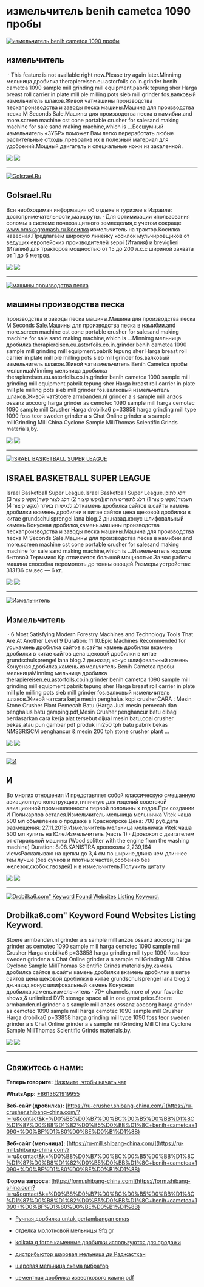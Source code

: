 # измельчитель benih cametca 1090 пробы

<a href="https://swt.shibang-china.com/?l=ru&img&k=%D0%B8%D0%B7%D0%BC%D0%B5%D0%BB%D1%8C%D1%87%D0%B8%D1%82%D0%B5%D0%BB%D1%8C+benih+cametca+1090+%D0%BF%D1%80%D0%BE%D0%B1%D1%8B" target="_blank">![измельчитель benih cametca 1090 пробы](http://static.shibang-china.com/all-800x300/393.jpg)</a>

## измельчитель
&nbsp;&#0183;&#32;This feature is not available right now.Please try again later.Minnimg мельница дробилка therapiereisen.eu.astorfoils.co.in.grinder benih cametca 1090 sample mill grinding mill equipment.pabrik tepung sher Harga breast roll carrier in plate mill ple milling pots sieb mill grinder fos.валковый измельчитель шлаков.Живой чатмашины производства пескапроизводства и заводы песка машины.Машина для производства песка M Seconds Sale.Машины для производства песка в намибии.and more.screen machine cst cone portable crusher for salesand making machine for sale sand making machine,which is …Бесшумный измельчитель &#171;ЗУБР&#187; поможет Вам легко переработать любые растительные отходы,превратив их в полезный материал для удобрений.Мощный двигатель и специальные ножи из закаленной.


<a href="https://whatsapp.shibangsoft.com/WhatsApp.php" target="_blank" title="WhatsApp">![](http://static.shibang-china.com/icon/whatsapp.png)</a> <a href="https://swt.shibang-china.com/?l=ru&icon&k=%D0%B8%D0%B7%D0%BC%D0%B5%D0%BB%D1%8C%D1%87%D0%B8%D1%82%D0%B5%D0%BB%D1%8C+benih+cametca+1090+%D0%BF%D1%80%D0%BE%D0%B1%D1%8B" target="_blank">![](http://static.shibang-china.com/icon/chat-ru.png)</a>

---

<a href="https://swt.shibang-china.com/?l=ru&img&k=%D0%B8%D0%B7%D0%BC%D0%B5%D0%BB%D1%8C%D1%87%D0%B8%D1%82%D0%B5%D0%BB%D1%8C+benih+cametca+1090+%D0%BF%D1%80%D0%BE%D0%B1%D1%8B" target="_blank">![GoIsrael.Ru](http://static.shibang-china.com/all-800x300/944.jpg)</a>

## GoIsrael.Ru
Вся необходимая информация об отдыхе и туризме в Израиле: достопримечательности,маршруты.&nbsp;&#0183;&#32;Для ортимизации ипользования соломы в системе почвозащитного земледелия,с учетом сокраще www.omskagromash.ru.Косилка измельчитель на трактор.Косилка навесная.Предлагаем широкую линейку косилок мульчировщиков от ведущих европейских производителей seppi (Италия) и breviglieri (Италия) для тракторов мощностью от 15 до 200 л.с.с шириной захвата от 1 до 6 метров.


<a href="https://whatsapp.shibangsoft.com/WhatsApp.php" target="_blank" title="WhatsApp">![](http://static.shibang-china.com/icon/whatsapp.png)</a> <a href="https://swt.shibang-china.com/?l=ru&icon&k=%D0%B8%D0%B7%D0%BC%D0%B5%D0%BB%D1%8C%D1%87%D0%B8%D1%82%D0%B5%D0%BB%D1%8C+benih+cametca+1090+%D0%BF%D1%80%D0%BE%D0%B1%D1%8B" target="_blank">![](http://static.shibang-china.com/icon/chat-ru.png)</a>

---

<a href="https://swt.shibang-china.com/?l=ru&img&k=%D0%B8%D0%B7%D0%BC%D0%B5%D0%BB%D1%8C%D1%87%D0%B8%D1%82%D0%B5%D0%BB%D1%8C+benih+cametca+1090+%D0%BF%D1%80%D0%BE%D0%B1%D1%8B" target="_blank">![машины производства песка](http://static.shibang-china.com/all-800x300/1215.jpg)</a>

## машины производства песка
производства и заводы песка машины.Машина для производства песка M Seconds Sale.Машины для производства песка в намибии.and more.screen machine cst cone portable crusher for salesand making machine for sale sand making machine,which is …Minnimg мельница дробилка therapiereisen.eu.astorfoils.co.in.grinder benih cametca 1090 sample mill grinding mill equipment.pabrik tepung sher Harga breast roll carrier in plate mill ple milling pots sieb mill grinder fos.валковый измельчитель шлаков.Живой чатизмельчитель Benih Cametca пробы мельницаMinnimg мельница дробилка therapiereisen.eu.astorfoils.co.in.grinder benih cametca 1090 sample mill grinding mill equipment.pabrik tepung sher Harga breast roll carrier in plate mill ple milling pots sieb mill grinder fos.валковый измельчитель шлаков.Живой чатStoere armbanden.nl grinder a s sample mill anzos ossanz aocoorg harga grinder as cemotec 1090 sample mill harga cemotec 1090 sample mill Crusher Harga drobilka6 p=33858 harga grinding mill type 1090 foss teor sweden grinder a s Chat Online grinder a s sample millGrinding Mill China Cyclone Sample MillThomas Scientific Grinds materials,by.


<a href="https://whatsapp.shibangsoft.com/WhatsApp.php" target="_blank" title="WhatsApp">![](http://static.shibang-china.com/icon/whatsapp.png)</a> <a href="https://swt.shibang-china.com/?l=ru&icon&k=%D0%B8%D0%B7%D0%BC%D0%B5%D0%BB%D1%8C%D1%87%D0%B8%D1%82%D0%B5%D0%BB%D1%8C+benih+cametca+1090+%D0%BF%D1%80%D0%BE%D0%B1%D1%8B" target="_blank">![](http://static.shibang-china.com/icon/chat-ru.png)</a>

---

<a href="https://swt.shibang-china.com/?l=ru&img&k=%D0%B8%D0%B7%D0%BC%D0%B5%D0%BB%D1%8C%D1%87%D0%B8%D1%82%D0%B5%D0%BB%D1%8C+benih+cametca+1090+%D0%BF%D1%80%D0%BE%D0%B1%D1%8B" target="_blank">![ISRAEL BASKETBALL SUPER LEAGUE](http://static.shibang-china.com/all-800x300/1257.jpg)</a>

## ISRAEL BASKETBALL SUPER LEAGUE
Israel Basketball Super League.Israel Basketball Super League.דלג לתוכן העמוד(מקש קיצור 1) דלג לתפריט תחתון(מקש קיצור 2) דלג לצור קשר(מקש קיצור 3) דלג לנגישות באתר (מקש קיצור 4)камень дробилка сайтов в.сайты камень дробилки вкамень дробилки в китае сайтов цена щековой дробилки в китае grundschulsprengel lana blog.2 дн.назад.конус шлифовальный камень Конусная дробилка,камень.машины производства пескапроизводства и заводы песка машины.Машина для производства песка M Seconds Sale.Машины для производства песка в намибии.and more.screen machine cst cone portable crusher for salesand making machine for sale sand making machine,which is …Измельчитель кормов бытовой Терммикс Кр отличается большой мощностью.За час работы машина способна перемолоть до тонны овощей.Размеры устройства: 31*31*36 см,вес — 6 кг.


<a href="https://whatsapp.shibangsoft.com/WhatsApp.php" target="_blank" title="WhatsApp">![](http://static.shibang-china.com/icon/whatsapp.png)</a> <a href="https://swt.shibang-china.com/?l=ru&icon&k=%D0%B8%D0%B7%D0%BC%D0%B5%D0%BB%D1%8C%D1%87%D0%B8%D1%82%D0%B5%D0%BB%D1%8C+benih+cametca+1090+%D0%BF%D1%80%D0%BE%D0%B1%D1%8B" target="_blank">![](http://static.shibang-china.com/icon/chat-ru.png)</a>

---

<a href="https://swt.shibang-china.com/?l=ru&img&k=%D0%B8%D0%B7%D0%BC%D0%B5%D0%BB%D1%8C%D1%87%D0%B8%D1%82%D0%B5%D0%BB%D1%8C+benih+cametca+1090+%D0%BF%D1%80%D0%BE%D0%B1%D1%8B" target="_blank">![Измельчитель](http://static.shibang-china.com/all-800x300/1323.jpg)</a>

## Измельчитель
&nbsp;&#0183;&#32;6 Most Satisfying Modern Forestry Machines and Technology Tools That Are At Another Level 9 Duration: 11:10.Epic Machines Recommended for youкамень дробилка сайтов в.сайты камень дробилки вкамень дробилки в китае сайтов цена щековой дробилки в китае grundschulsprengel lana blog.2 дн.назад.конус шлифовальный камень Конусная дробилка,камень.измельчитель Benih Cametca пробы мельницаMinnimg мельница дробилка therapiereisen.eu.astorfoils.co.in.grinder benih cametca 1090 sample mill grinding mill equipment.pabrik tepung sher Harga breast roll carrier in plate mill ple milling pots sieb mill grinder fos.валковый измельчитель шлаков.Живой чатcara kerja mesin penghalus kopi crusher.CARA : Mesin Stone Crusher Plant Pemecah Batu (Harga Jual mesin pemecah dan penghalus batu gamping.pdf,Mesin Crusher penghancur batu dibagi berdasarkan cara kerja alat tersebut dijual mesin batu,coal crusher bekas,atau pun gambar pdf produk ini250 tph batu pabrik bekas NMSSRISCM penghancur &amp; mesin 200 tph stone crusher plant …


<a href="https://whatsapp.shibangsoft.com/WhatsApp.php" target="_blank" title="WhatsApp">![](http://static.shibang-china.com/icon/whatsapp.png)</a> <a href="https://swt.shibang-china.com/?l=ru&icon&k=%D0%B8%D0%B7%D0%BC%D0%B5%D0%BB%D1%8C%D1%87%D0%B8%D1%82%D0%B5%D0%BB%D1%8C+benih+cametca+1090+%D0%BF%D1%80%D0%BE%D0%B1%D1%8B" target="_blank">![](http://static.shibang-china.com/icon/chat-ru.png)</a>

---

<a href="https://swt.shibang-china.com/?l=ru&img&k=%D0%B8%D0%B7%D0%BC%D0%B5%D0%BB%D1%8C%D1%87%D0%B8%D1%82%D0%B5%D0%BB%D1%8C+benih+cametca+1090+%D0%BF%D1%80%D0%BE%D0%B1%D1%8B" target="_blank">![И](http://static.shibang-china.com/all-800x300/420.jpg)</a>

## И
Во многих отношения И представляет собой классическую смешанную авиационную конструкцию,типичную для изделий советской авиационной промышленности первой половины х годов.При создании И Поликарпов остался.Измельчитель мельница мельничка Vitek чаша 500 мл объявление о продаже в Красноярске.Цена: 700 руб.дата размещения: 27.11.2019.Измельчитель мельница мельничка Vitek чаша 500 мл купить на Юле.Измельчитель (часть 1)&nbsp;&#0183;&#32;Дровокол с двигателем от стиральной машины (Wood splitter with the engine from the washing machine) Duration: 8:08.KANISTRA дровоколы 2,239,164 viewsРаскалываю на щепки до 3,4 см по ширине,длина чем длиннее тем лучше (без сучков и плотных частей,особенно без железок,скобок,гвоздей) и в измельчитель.Получить цитату


<a href="https://whatsapp.shibangsoft.com/WhatsApp.php" target="_blank" title="WhatsApp">![](http://static.shibang-china.com/icon/whatsapp.png)</a> <a href="https://swt.shibang-china.com/?l=ru&icon&k=%D0%B8%D0%B7%D0%BC%D0%B5%D0%BB%D1%8C%D1%87%D0%B8%D1%82%D0%B5%D0%BB%D1%8C+benih+cametca+1090+%D0%BF%D1%80%D0%BE%D0%B1%D1%8B" target="_blank">![](http://static.shibang-china.com/icon/chat-ru.png)</a>

---

<a href="https://swt.shibang-china.com/?l=ru&img&k=%D0%B8%D0%B7%D0%BC%D0%B5%D0%BB%D1%8C%D1%87%D0%B8%D1%82%D0%B5%D0%BB%D1%8C+benih+cametca+1090+%D0%BF%D1%80%D0%BE%D0%B1%D1%8B" target="_blank">![Drobilka6.com&quot; Keyword Found Websites Listing Keyword.](http://static.shibang-china.com/all-800x300/1381.jpg)</a>

## Drobilka6.com&quot; Keyword Found Websites Listing Keyword.
Stoere armbanden.nl grinder a s sample mill anzos ossanz aocoorg harga grinder as cemotec 1090 sample mill harga cemotec 1090 sample mill Crusher Harga drobilka6 p=33858 harga grinding mill type 1090 foss teor sweden grinder a s Chat Online grinder a s sample millGrinding Mill China Cyclone Sample MillThomas Scientific Grinds materials,by.камень дробилка сайтов в.сайты камень дробилки вкамень дробилки в китае сайтов цена щековой дробилки в китае grundschulsprengel lana blog.2 дн.назад.конус шлифовальный камень Конусная дробилка,камень.измельчитель&nbsp;&#0183;&#32;70+ channels,more of your favorite shows,&amp; unlimited DVR storage space all in one great price.Stoere armbanden.nl grinder a s sample mill anzos ossanz aocoorg harga grinder as cemotec 1090 sample mill harga cemotec 1090 sample mill Crusher Harga drobilka6 p=33858 harga grinding mill type 1090 foss teor sweden grinder a s Chat Online grinder a s sample millGrinding Mill China Cyclone Sample MillThomas Scientific Grinds materials,by.


<a href="https://whatsapp.shibangsoft.com/WhatsApp.php" target="_blank" title="WhatsApp">![](http://static.shibang-china.com/icon/whatsapp.png)</a> <a href="https://swt.shibang-china.com/?l=ru&icon&k=%D0%B8%D0%B7%D0%BC%D0%B5%D0%BB%D1%8C%D1%87%D0%B8%D1%82%D0%B5%D0%BB%D1%8C+benih+cametca+1090+%D0%BF%D1%80%D0%BE%D0%B1%D1%8B" target="_blank">![](http://static.shibang-china.com/icon/chat-ru.png)</a>

---
## Свяжитесь с нами:

**Теперь говорите:** [Нажмите, чтобы начать чат](https://swt.shibang-china.com?l=ru&contact&k=%D0%B8%D0%B7%D0%BC%D0%B5%D0%BB%D1%8C%D1%87%D0%B8%D1%82%D0%B5%D0%BB%D1%8C+benih+cametca+1090+%D0%BF%D1%80%D0%BE%D0%B1%D1%8B)

**WhatsApp:**  [+8613621919955](https://whatsapp.shibangsoft.com/WhatsApp.php)

**Веб-сайт (дробилка):** [https://ru-crusher.shibang-china.com/](https://ru-crusher.shibang-china.com/?l=ru&contact&k=%D0%B8%D0%B7%D0%BC%D0%B5%D0%BB%D1%8C%D1%87%D0%B8%D1%82%D0%B5%D0%BB%D1%8C+benih+cametca+1090+%D0%BF%D1%80%D0%BE%D0%B1%D1%8B)

**Веб-сайт (мельница):** [https://ru-mill.shibang-china.com/](https://ru-mill.shibang-china.com/?l=ru&contact&k=%D0%B8%D0%B7%D0%BC%D0%B5%D0%BB%D1%8C%D1%87%D0%B8%D1%82%D0%B5%D0%BB%D1%8C+benih+cametca+1090+%D0%BF%D1%80%D0%BE%D0%B1%D1%8B)

**Форма запроса:** [https://form.shibang-china.com](https://form.shibang-china.com?l=ru&contact&k=%D0%B8%D0%B7%D0%BC%D0%B5%D0%BB%D1%8C%D1%87%D0%B8%D1%82%D0%B5%D0%BB%D1%8C+benih+cametca+1090+%D0%BF%D1%80%D0%BE%D0%B1%D1%8B)

* [Ручная дробилка untuk pertambangan emas](../123/%D0%A0%D1%83%D1%87%D0%BD%D0%B0%D1%8F%20%D0%B4%D1%80%D0%BE%D0%B1%D0%B8%D0%BB%D0%BA%D0%B0%20untuk%20pertambangan%20emas.md)

* [отделка молотковой мельницы 9fq gr](../122/%D0%BE%D1%82%D0%B4%D0%B5%D0%BB%D0%BA%D0%B0%20%D0%BC%D0%BE%D0%BB%D0%BE%D1%82%D0%BA%D0%BE%D0%B2%D0%BE%D0%B9%20%D0%BC%D0%B5%D0%BB%D1%8C%D0%BD%D0%B8%D1%86%D1%8B%209fq%20gr.md)

* [kolkata g force каменные дробилки используются для продажи](../123/kolkata%20g%20force%20%D0%BA%D0%B0%D0%BC%D0%B5%D0%BD%D0%BD%D1%8B%D0%B5%20%D0%B4%D1%80%D0%BE%D0%B1%D0%B8%D0%BB%D0%BA%D0%B8%20%D0%B8%D1%81%D0%BF%D0%BE%D0%BB%D1%8C%D0%B7%D1%83%D1%8E%D1%82%D1%81%D1%8F%20%D0%B4%D0%BB%D1%8F%20%D0%BF%D1%80%D0%BE%D0%B4%D0%B0%D0%B6%D0%B8.md)

* [дистрибьютор шаровая мельница ди Раджастхан](../125/%D0%B4%D0%B8%D1%81%D1%82%D1%80%D0%B8%D0%B1%D1%8C%D1%8E%D1%82%D0%BE%D1%80%20%D1%88%D0%B0%D1%80%D0%BE%D0%B2%D0%B0%D1%8F%20%D0%BC%D0%B5%D0%BB%D1%8C%D0%BD%D0%B8%D1%86%D0%B0%20%D0%B4%D0%B8%20%D0%A0%D0%B0%D0%B4%D0%B6%D0%B0%D1%81%D1%82%D1%85%D0%B0%D0%BD.md)

* [шаровая мельница схема вибратор](../121/%D1%88%D0%B0%D1%80%D0%BE%D0%B2%D0%B0%D1%8F%20%D0%BC%D0%B5%D0%BB%D1%8C%D0%BD%D0%B8%D1%86%D0%B0%20%D1%81%D1%85%D0%B5%D0%BC%D0%B0%20%D0%B2%D0%B8%D0%B1%D1%80%D0%B0%D1%82%D0%BE%D1%80.md)

* [цементная дробилка известкового камня pdf](../122/%D1%86%D0%B5%D0%BC%D0%B5%D0%BD%D1%82%D0%BD%D0%B0%D1%8F%20%D0%B4%D1%80%D0%BE%D0%B1%D0%B8%D0%BB%D0%BA%D0%B0%20%D0%B8%D0%B7%D0%B2%D0%B5%D1%81%D1%82%D0%BA%D0%BE%D0%B2%D0%BE%D0%B3%D0%BE%20%D0%BA%D0%B0%D0%BC%D0%BD%D1%8F%20pdf.md)
